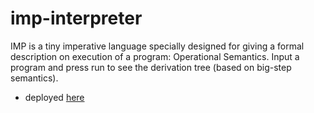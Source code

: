# imp-interpreter
IMP is a tiny imperative language specially designed for giving a formal description on execution of a program: Operational Semantics. 
Input a program and press run to see the derivation tree (based on big-step semantics).

- deployed [here](https://sano-jin.github.io/imp/imp)
